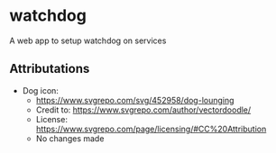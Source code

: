 # watchdog
A web app to setup watchdog on services

## Attributations

- Dog icon:
    - https://www.svgrepo.com/svg/452958/dog-lounging
    - Credit to: https://www.svgrepo.com/author/vectordoodle/
    - License: https://www.svgrepo.com/page/licensing/#CC%20Attribution
    - No changes made